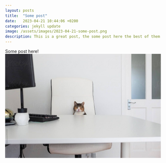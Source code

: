 ```yaml
---
layout: posts
title:  "Some post"
date:   2023-04-21 10:44:06 +0200
categories: jekyll update
image: /assets/images/2023-04-21-some-post.png
description: This is a great post, the some post here the best of them all and we shall build a wall to honor this post.
---
```

Some post here!
![image](/assets/images/2023-04-21-some-post.png)